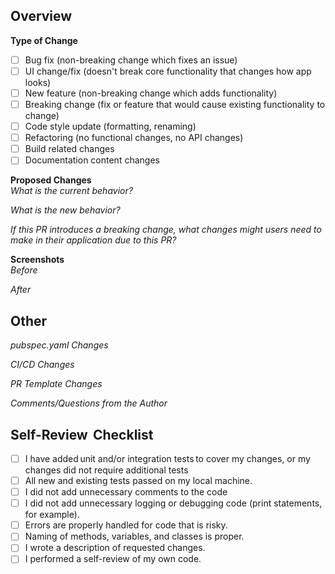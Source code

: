 ## Overview

<!-- Denote the type of change being made. Select all that apply. -->
**Type of Change**
- [ ] Bug fix (non-breaking change which fixes an issue)
- [ ] UI change/fix (doesn't break core functionality that changes how app looks)
- [ ] New feature (non-breaking change which adds functionality)
- [ ] Breaking change (fix or feature that would cause existing functionality to change)
- [ ] Code style update (formatting, renaming)
- [ ] Refactoring (no functional changes, no API changes)
- [ ] Build related changes
- [ ] Documentation content changes  

<!-- Describe the change that is being made. -->
**Proposed Changes**  
*What is the current behavior?*

*What is the new behavior?*

*If this PR introduces a breaking change, what changes might users need to make in their application due to this PR?*  

<!-- If the UI has changed, you are required to show the before and after. If the UI has not been changed, delete this section. -->
**Screenshots**  
*Before*

*After*


## Other
<!-- Include this section if modifications were made to pubspec.yaml -->
*pubspec.yaml Changes* 

<!-- Include this section if you made changes to Github Actions files -->
*CI/CD Changes* 

<!-- Include this section if you made changes to the PR template -->
*PR Template Changes*

*Comments/Questions from the Author*

<!-- Before opening the PR ensure that you can check off all of these boxes. -->
## Self-Review  Checklist 
- [ ] I have added unit and/or integration tests to cover my changes, or my changes did not require additional tests
- [ ] All new and existing tests passed on my local machine.
- [ ] I did not add unnecessary comments to the code
- [ ] I did not add unnecessary logging or debugging code (print statements, for example).
- [ ] Errors are properly handled for code that is risky.
- [ ] Naming of methods, variables, and classes is proper.
- [ ] I wrote a description of requested changes.
- [ ] I performed a self-review of my own code.